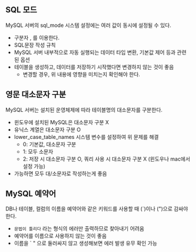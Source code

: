## SQL 모드
MySQL 서버의 sql_mode 시스템 설정에는 여러 값이 동시에 설정될 수 있다.
- 구분자 , 를 이용한다.
- SQL문장 작성 규칙
- MySQL 서버 내부적으로 자동 실행되는 데이터 타입 변환, 기본값 제어 등과 관련된 옵션
- 테이블을 생성하고, 데이터를 저장하기 시작했다면 변경하지 않는 것이 좋음
	- 변경할 경우, 위 내용에 영향을 미치는지 확인해야 한다.

## 영문 대소문자 구분
MySQL 서버는 설치된 운영체제에 따라 테이블명의 대소문자를 구분한다.
- 윈도우에 설치된 MySQL은 대소문자 구분 X
- 유닉스 계열은 대소문자 구분 O
- lower_case_table_names 시스템 변수를 설정하여 위 문제를 해결
	- 0: 기본값, 대소문자 구분
	- 1: 모두 소문자
	- 2: 저장 시 대소문자 구분 O, 쿼리 사용 시 대소문자 구분 X (윈도우나 mac에서 설정 가능)
- 가능하면 모두 대/소문자로 작성하는게 좋음

## MySQL 예약어
DB나 테이블, 컬럼의 이름을 예약어와 같은 키워드를 사용할 때 (`)이나 (")으로 감싸야 한다.
- `문법이 틀리다` 라는 형식의 에러만 출력하므로 찾아내기 어려움
- 예약어를 이름으로 사용하지 않는 것이 좋음
- 이름을 ` " 으로 둘러싸지 않고 생성해보면 에러 발생 유무 확인 가능
